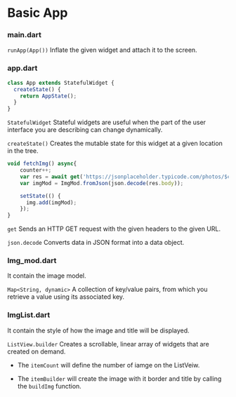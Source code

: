 # Basic App

### main.dart

`runApp(App())` Inflate the given widget and attach it to the screen.

### app.dart

```javascript
class App extends StatefulWidget {
  createState() {
    return AppState();
  }
}
```

`StatefulWidget` Stateful widgets are useful when the part of the user interface you are describing can change dynamically.

`createState()` Creates the mutable state for this widget at a given location in the tree.


```javascript
void fetchImg() async{
    counter++;
    var res = await get('https://jsonplaceholder.typicode.com/photos/$counter');
    var imgMod = ImgMod.fromJson(json.decode(res.body));

    setState(() {
      img.add(imgMod);
    });
}
```

`get` Sends an HTTP GET request with the given headers to the given URL.

	
`json.decode` Converts data in JSON format into a data object.

### Img_mod.dart

It contain the image model.

`Map<String, dynamic>` A collection of key/value pairs, from which you retrieve a value using its associated key.

### ImgList.dart

It contain the style of how the image and title will be displayed.

`ListView.builder` Creates a scrollable, linear array of widgets that are created on demand.

* The `itemCount` will define the number of iamge on the ListVeiw.

* The `itemBuilder` will create the image with it border and title by calling the `buildImg` function.
